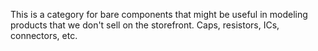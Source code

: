 This is a category for bare components that might be useful in modeling products that we don't sell on the storefront. Caps, resistors, ICs, connectors, etc.